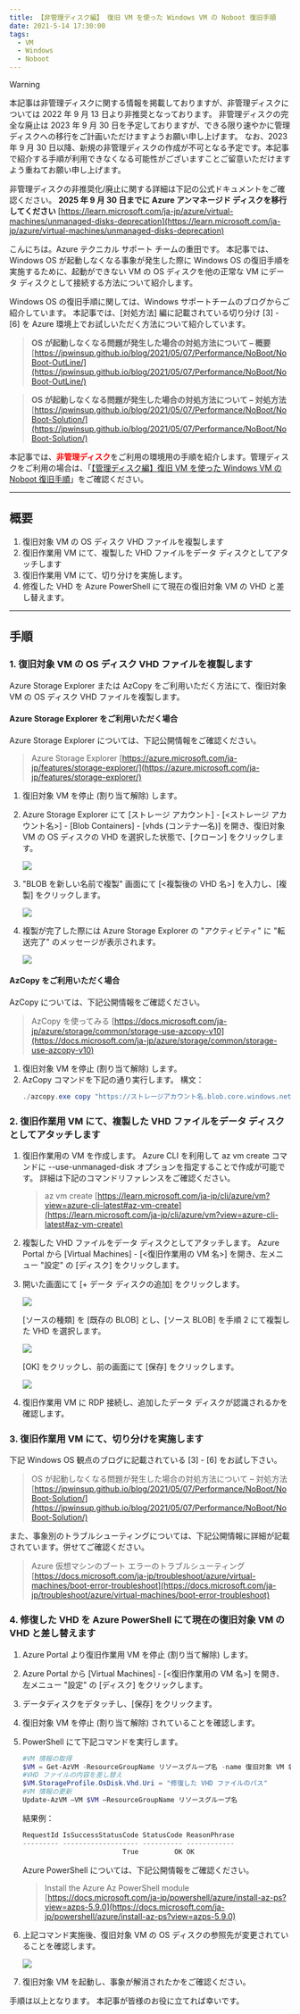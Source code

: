 ```yaml
---
title: 【非管理ディスク編】 復旧 VM を使った Windows VM の Noboot 復旧手順
date: 2021-5-14 17:30:00
tags:
  - VM
  - Windows
  - Noboot
---
```

> [!WARNING]
> 本記事は非管理ディスクに関する情報を掲載しておりますが、非管理ディスクについては 2022 年 9 月 13 日より非推奨となっております。
> 非管理ディスクの完全な廃止は 2023 年 9 月 30 日を予定しておりますが、できる限り速やかに管理ディスクへの移行をご計画いただけますようお願い申し上げます。
> なお、2023 年 9 月 30 日以降、新規の非管理ディスクの作成が不可となる予定です。本記事で紹介する手順が利用できなくなる可能性がございますことご留意いただけますよう重ねてお願い申し上げます。
>
> 非管理ディスクの非推奨化/廃止に関する詳細は下記の公式ドキュメントをご確認ください。
>   **2025 年 9 月 30 日までに Azure アンマネージド ディスクを移行してください**
>   [https://learn.microsoft.com/ja-jp/azure/virtual-machines/unmanaged-disks-deprecation](https://learn.microsoft.com/ja-jp/azure/virtual-machines/unmanaged-disks-deprecation)

こんにちは。Azure テクニカル サポート チームの重田です。 
本記事では、Windows OS が起動しなくなる事象が発生した際に Windows OS の復旧手順を実施するために、起動ができない VM の OS ディスクを他の正常な VM にデータ ディスクとして接続する方法について紹介します。

<!-- more -->

Windows OS の復旧手順に関しては、Windows サポートチームのブログからご紹介しています。
本記事では、[対処方法] 編に記載されている切り分け [3] - [6] を Azure 環境上でお試しいただく方法について紹介しています。

> **OS が起動しなくなる問題が発生した場合の対処方法について – 概要**
> [https://jpwinsup.github.io/blog/2021/05/07/Performance/NoBoot/NoBoot-OutLine/](https://jpwinsup.github.io/blog/2021/05/07/Performance/NoBoot/NoBoot-OutLine/)

> **OS が起動しなくなる問題が発生した場合の対処方法について – 対処方法**
> [https://jpwinsup.github.io/blog/2021/05/07/Performance/NoBoot/NoBoot-Solution/](https://jpwinsup.github.io/blog/2021/05/07/Performance/NoBoot/NoBoot-Solution/)


本記事では、<span style="color:red;">**非管理ディスク**</span>をご利用の環境用の手順を紹介します。管理ディスクをご利用の場合は、「[【管理ディスク編】復旧 VM を使った Windows VM の Noboot 復旧手順](https://jpaztech.github.io/blog/vm/noboot-recovery-managed-disk/)」をご確認ください。

---

## 概要
1. 復旧対象 VM の OS ディスク VHD ファイルを複製します
2. 復旧作業用 VM にて、複製した VHD ファイルをデータ ディスクとしてアタッチします
3. 復旧作業用 VM にて、切り分けを実施します。
4. 修復した VHD を Azure PowerShell にて現在の復旧対象 VM の VHD と差し替えます。

---

## 手順

### 1. 復旧対象 VM の OS ディスク VHD ファイルを複製します

Azure Storage Explorer または AzCopy をご利用いただく方法にて、復旧対象 VM の OS ディスク VHD ファイルを複製します。
　
#### Azure Storage Explorer をご利用いただく場合

Azure Storage Explorer については、下記公開情報をご確認ください。
> Azure Storage Explorer
> [https://azure.microsoft.com/ja-jp/features/storage-explorer/](https://azure.microsoft.com/ja-jp/features/storage-explorer/)

1. 復旧対象 VM を停止 (割り当て解除) します。
2. Azure Storage Explorer にて [ストレージ アカウント] - [<ストレージ アカウント名>] - [Blob Containers] - [vhds (コンテナ―名)] を開き、復旧対象 VM の OS ディスクの VHD を選択した状態で、[クローン] をクリックします。

   ![](./noboot-recovery-unmanaged-disk/1.png)

3. "BLOB を新しい名前で複製" 画面にて [<複製後の VHD 名>] を入力し、[複製] をクリックします。

   ![](./noboot-recovery-unmanaged-disk/2.png)

4. 複製が完了した際には Azure Storage Explorer の "アクティビティ" に "転送完了" のメッセージが表示されます。

   ![](./noboot-recovery-unmanaged-disk/3.png)

#### AzCopy をご利用いただく場合

AzCopy については、下記公開情報をご確認ください。

> AzCopy を使ってみる
> [https://docs.microsoft.com/ja-jp/azure/storage/common/storage-use-azcopy-v10](https://docs.microsoft.com/ja-jp/azure/storage/common/storage-use-azcopy-v10)


1. 復旧対象 VM を停止 (割り当て解除) します。
2. AzCopy コマンドを下記の通り実行します。
   構文：
   ```PowerShell
   ./azcopy.exe copy "https://ストレージアカウント名.blob.core.windows.net/vhds/複製元のディスク名.vhd?SAS" "https://ストレージアカウント名.blob.core.windows.net/vhds/複製後のディスク名.vhd?SAS" --overwrite=prompt --s2s-preserve-access-tier=false --recursive
   ```

### 2. 復旧作業用 VM にて、複製した VHD ファイルをデータ ディスクとしてアタッチします

1. 復旧作業用の VM を作成します。
   Azure CLI を利用して az vm create コマンドに --use-unmanaged-disk オプションを指定することで作成が可能です。
   詳細は下記のコマンドリファレンスをご確認ください。
   > az vm create
   > [https://learn.microsoft.com/ja-jp/cli/azure/vm?view=azure-cli-latest#az-vm-create](https://learn.microsoft.com/ja-jp/cli/azure/vm?view=azure-cli-latest#az-vm-create)

2. 複製した VHD ファイルをデータ ディスクとしてアタッチします。
   Azure Portal から [Virtual Machines] - [<復旧作業用の VM 名>] を開き、左メニュー "設定" の [ディスク] をクリックします。
3. 開いた画面にて [+ データ ディスクの追加] をクリックします。

   ![](./noboot-recovery-unmanaged-disk/4.png)

   [ソースの種類] を [既存の BLOB] とし、[ソース BLOB] を手順 2 にて複製した VHD を選択します。

   ![](./noboot-recovery-unmanaged-disk/5.png)

   [OK] をクリックし、前の画面にて [保存] をクリックします。

   ![](./noboot-recovery-unmsanaged-disk/6.png)

4. 復旧作業用 VM に RDP 接続し、追加したデータ ディスクが認識されるかを確認します。
 
### 3. 復旧作業用 VM にて、切り分けを実施します

下記 Windows OS 観点のブログに記載されている [3] - [6] をお試し下さい。

> OS が起動しなくなる問題が発生した場合の対処方法について – 対処方法
> [https://jpwinsup.github.io/blog/2021/05/07/Performance/NoBoot/NoBoot-Solution/](https://jpwinsup.github.io/blog/2021/05/07/Performance/NoBoot/NoBoot-Solution/)

また、事象別のトラブルシューティングについては、下記公開情報に詳細が記載されています。併せてご確認ください。

> Azure 仮想マシンのブート エラーのトラブルシューティング
> [https://docs.microsoft.com/ja-jp/troubleshoot/azure/virtual-machines/boot-error-troubleshoot](https://docs.microsoft.com/ja-jp/troubleshoot/azure/virtual-machines/boot-error-troubleshoot)

### 4. 修復した VHD を Azure PowerShell にて現在の復旧対象 VM の VHD と差し替えます

1. Azure Portal より復旧作業用 VM を停止 (割り当て解除) します。
2. Azure Portal から [Virtual Machines] - [<復旧作業用の VM 名>] を開き、左メニュー "設定" の [ディスク] をクリックします。
3. データディスクをデタッチし、[保存] をクリックます。
4. 復旧対象 VM を停止 (割り当て解除) されていることを確認します。

5. PowerShell にて下記コマンドを実行します。
   ```PowerShell
   #VM 情報の取得
   $VM = Get-AzVM -ResourceGroupName リソースグループ名 -name 復旧対象 VM 名
   #VHD ファイルの内容を差し替え
   $VM.StorageProfile.OsDisk.Vhd.Uri = "修復した VHD ファイルのパス"
   #VM 情報の更新
   Update-AzVM –VM $VM –ResourceGroupName リソースグループ名
   ```
   結果例：
   ```PowerShell
   RequestId IsSuccessStatusCode StatusCode ReasonPhrase
   --------- ------------------- ---------- ------------
                            True         OK OK
   ```

   Azure PowerShell については、下記公開情報をご確認ください。

   > Install the Azure Az PowerShell module
   > [https://docs.microsoft.com/ja-jp/powershell/azure/install-az-ps?view=azps-5.9.0](https://docs.microsoft.com/ja-jp/powershell/azure/install-az-ps?view=azps-5.9.0)

6. 上記コマンド実施後、復旧対象 VM の OS ディスクの参照先が変更されていることを確認します。

   ![](./noboot-recovery-unmanaged-disk/7.png)

7. 復旧対象 VM を起動し、事象が解消されたかをご確認ください。

手順は以上となります。
本記事が皆様のお役に立てれば幸いです。